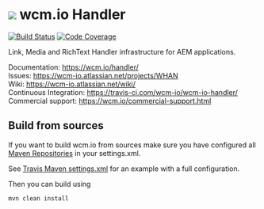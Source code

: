<img src="https://wcm.io/images/favicon-16@2x.png"/> wcm.io Handler
======
[![Build Status](https://travis-ci.com/wcm-io/wcm-io-handler.png?branch=develop)](https://travis-ci.com/wcm-io/wcm-io-handler)
[![Code Coverage](https://codecov.io/gh/wcm-io/wcm-io-handler/branch/develop/graph/badge.svg)](https://codecov.io/gh/wcm-io/wcm-io-handler)

Link, Media and RichText Handler infrastructure for AEM applications.

Documentation: https://wcm.io/handler/<br/>
Issues: https://wcm-io.atlassian.net/projects/WHAN<br/>
Wiki: https://wcm-io.atlassian.net/wiki/<br/>
Continuous Integration: https://travis-ci.com/wcm-io/wcm-io-handler/<br/>
Commercial support: https://wcm.io/commercial-support.html


## Build from sources

If you want to build wcm.io from sources make sure you have configured all [Maven Repositories](https://wcm.io/maven.html) in your settings.xml.

See [Travis Maven settings.xml](https://github.com/wcm-io/wcm-io-handler/blob/master/.travis.maven-settings.xml) for an example with a full configuration.

Then you can build using

```
mvn clean install
```
